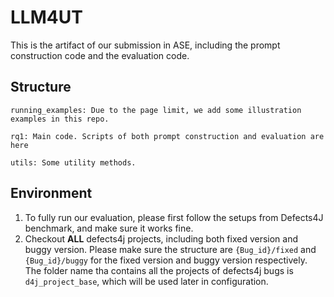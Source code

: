 # LLM4UT

This is the artifact of our submission in ASE, including the prompt construction code and the evaluation code.


## Structure
```
running_examples: Due to the page limit, we add some illustration examples in this repo.

rq1: Main code. Scripts of both prompt construction and evaluation are here

utils: Some utility methods.
```

## Environment

1. To fully run our evaluation, please first follow the setups from Defects4J benchmark, and make sure it works fine.
2. Checkout **ALL** defects4j projects, including both fixed version and buggy version. Please make sure the structure are `{Bug_id}/fixed` and `{Bug_id}/buggy` for the fixed version and buggy version respectively. 
The folder name tha contains all the projects of defects4j bugs is `d4j_project_base`, which will be used later in configuration.






